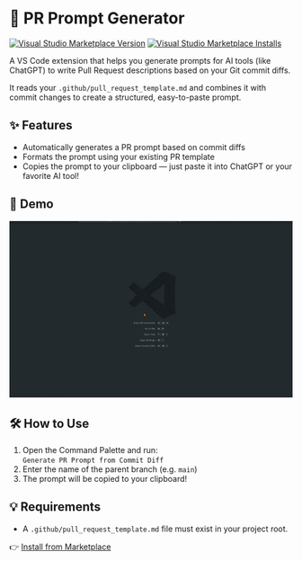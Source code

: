 # 🚀 PR Prompt Generator

[![Visual Studio Marketplace Version](https://img.shields.io/visual-studio-marketplace/v/Sado4.genpr?style=flat-square)](https://marketplace.visualstudio.com/items?itemName=Sado4.genpr)
[![Visual Studio Marketplace Installs](https://img.shields.io/visual-studio-marketplace/i/Sado4.genpr?style=flat-square)](https://marketplace.visualstudio.com/items?itemName=Sado4.genpr)


A VS Code extension that helps you generate prompts for AI tools (like ChatGPT) to write Pull Request descriptions based on your Git commit diffs.

It reads your `.github/pull_request_template.md` and combines it with commit changes to create a structured, easy-to-paste prompt.

## ✨ Features

- Automatically generates a PR prompt based on commit diffs
- Formats the prompt using your existing PR template
- Copies the prompt to your clipboard — just paste it into ChatGPT or your favorite AI tool!

## 📸 Demo

![Demo](images/demo.gif)

## 🛠 How to Use

1. Open the Command Palette and run:  
   `Generate PR Prompt from Commit Diff`
2. Enter the name of the parent branch (e.g. `main`)
3. The prompt will be copied to your clipboard!

## 💡 Requirements

- A `.github/pull_request_template.md` file must exist in your project root.

👉 [Install from Marketplace](https://marketplace.visualstudio.com/items?itemName=Sado4.genpr)
